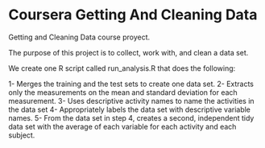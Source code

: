 Coursera Getting And Cleaning Data 
===============================

Getting and Cleaning Data course proyect.

The purpose of this project is to collect, work with, and clean a data set. 

We  create one R script called run_analysis.R that does the following:

1- Merges the training and the test sets to create one data set.
2- Extracts only the measurements on the mean and standard deviation for each measurement. 
3- Uses descriptive activity names to name the activities in the data set
4- Appropriately labels the data set with descriptive variable names. 
5- From the data set in step 4, creates a second, independent tidy data set with 
the average of each variable for each activity and each subject.

